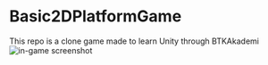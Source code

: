 # Basic2DPlatformGame
This repo is a clone game made to learn Unity through BTKAkademi
![in-game screenshot](https://github.com/enesozdin/Basic2DPlatformGame/assets/52005217/4d2606bb-1acc-48ff-8351-5b699b92c649)

